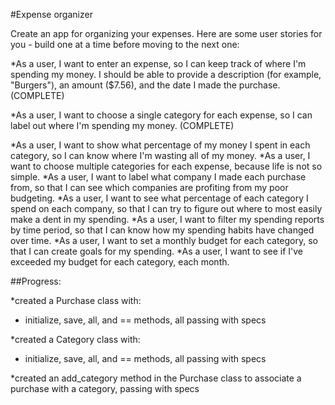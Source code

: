 #Expense organizer

Create an app for organizing your expenses. Here are some user stories for you - build one at a time before moving to the next one:

*As a user, I want to enter an expense, so I can keep track of where I'm spending my money. I should be able to provide a description (for example, "Burgers"), an amount ($7.56), and the date I made the purchase. (COMPLETE)

*As a user, I want to choose a single category for each expense, so I can label out where I'm spending my money. (COMPLETE)

*As a user, I want to show what percentage of my money I spent in each category, so I can know where I'm wasting all of my money.
*As a user, I want to choose multiple categories for each expense, because life is not so simple.
*As a user, I want to label what company I made each purchase from, so that I can see which companies are profiting from my poor budgeting.
*As a user, I want to see what percentage of each category I spend on each company, so that I can try to figure out where to most easily make a dent in my spending.
*As a user, I want to filter my spending reports by time period, so that I can know how my spending habits have changed over time.
*As a user, I want to set a monthly budget for each category, so that I can create goals for my spending.
*As a user, I want to see if I've exceeded my budget for each category, each month.


##Progress:

*created a Purchase class with:
- initialize, save, all, and == methods, all passing with specs

*created a Category class with:
- initialize, save, all, and == methods, all passing with specs

*created an add_category method in the Purchase class to associate a purchase with a category, passing with specs

